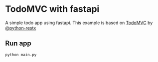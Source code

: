 # TodoMVC with fastapi

A simple todo app using fastapi. This example is based on [TodoMVC](https://github.com/python-restx/flask-restx/blob/master/examples/todomvc.py) by [@python-restx](https://flask-restx.readthedocs.io/en/latest/)

## Run app

```bash
python main.py
```


